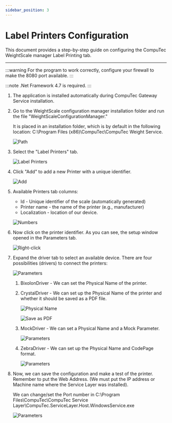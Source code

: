 ```yaml
---
sidebar_position: 3
---
```


# Label Printers Configuration

This document provides a step-by-step guide on configuring the CompuTec WeightScale manager Label Printing tab.

---

:::warning
    For the program to work correctly, configure your firewall to make the 8080 port available.
:::

:::note
    .Net Framework 4.7 is required.
:::

1. The application is installed automatically during CompuTec Gateway Service installation.

2. Go to the WeightScale configuration manager installation folder and run the file "WeightScaleConfigurationManager."

    It is placed in an installation folder, which is by default in the following location: C:\Program Files (x86)\CompuTec\CompuTec Weight Service\.

    ![Path](./media/lab1.webp)
3. Select the "Label Printers" tab.

    ![Label Printers](./media/lab2.webp)
4. Click "Add" to add a new Printer with a unique identifier.

    ![Add](./media/lab3.webp)
5. Available Printers tab columns:

    - Id - Unique identifier of the scale (automatically generated)
    - Printer name - the name of the printer (e.g., manufacturer)
    - Localization - location of our device.

    ![Numbers](./media/lab4.webp)
6. Now click on the printer identifier. As you can see, the setup window opened in the Parameters tab.

    ![Right-click](./media/lab5.webp)
7. Expand the driver tab to select an available device. There are four possibilities (drivers) to connect the printers:

    ![Parameters](./media/lab6.webp)

    1. BixolonDriver - We can set the Physical Name of the printer.
    2. CrystalDriver - We can set up the Physical Name of the printer and whether it should be saved as a PDF file.

        ![Physical Name](./media/lab7.webp)

        ![Save as PDF](./media/lab8.webp)
    3. MockDriver - We can set a Physical Name and a Mock Parameter.

        ![Parameters](./media/lab9.webp)
    4. ZebraDriver - We can set up the Physical Name and CodePage format.

        ![Parameters](./media/lab10.webp)
8. Now, we can save the configuration and make a test of the printer. Remember to put the Web Address. (We must put the IP address or Machine name where the Service Layer was installed).

    We can change/set the Port number in C:\Program Files\CompuTec\CompuTec Service Layer\CompuTec.ServiceLayer.Host.WindowsService.exe

    ![Parameters](./media/lab11.webp)
